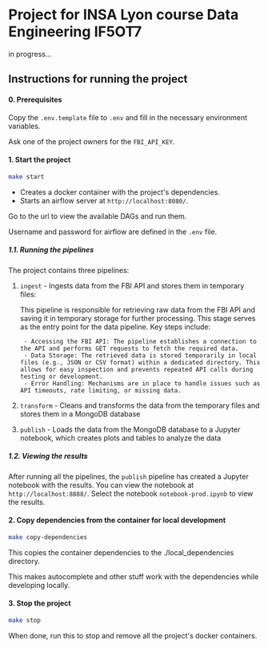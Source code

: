 # Project for INSA Lyon course Data Engineering IF5OT7

in progress...

## Instructions for running the project

#### 0. Prerequisites

Copy the `.env.template` file to `.env` and fill in the necessary environment variables.

Ask one of the project owners for the `FBI_API_KEY`.

#### 1. Start the project

```bash
make start
```

- Creates a docker container with the project's dependencies.
- Starts an airflow server at `http://localhost:8080/`.

Go to the url to view the available DAGs and run them.

Username and password for airflow are defined in the `.env` file.

##### 1.1. Running the pipelines

The project contains three pipelines:

1. `ingest` - Ingests data from the FBI API and stores them in temporary files:

    This pipeline is responsible for retrieving raw data from the FBI API and saving it in temporary storage for further processing. This stage serves as the entry point for the data pipeline. Key steps include:

        - Accessing the FBI API: The pipeline establishes a connection to the API and performs GET requests to fetch the required data.
        - Data Storage: The retrieved data is stored temporarily in local files (e.g., JSON or CSV format) within a dedicated directory. This allows for easy inspection and prevents repeated API calls during testing or development.
        - Error Handling: Mechanisms are in place to handle issues such as API timeouts, rate limiting, or missing data.
   
2. `transform` - Cleans and transforms the data from the temporary files and stores them in a MongoDB database
4. `publish` - Loads the data from the MongoDB database to a Jupyter notebook, which creates plots and tables to analyze the data

##### 1.2. Viewing the results

After running all the pipelines, the `publish` pipeline has created a Jupyter notebook with the results. You can view the notebook at `http://localhost:8888/`. Select the notebook `notebook-prod.ipynb` to view the results.

#### 2. Copy dependencies from the container for local development

```bash
make copy-dependencies
```

This copies the container dependencies to the ./local_dependencies directory.

This makes autocomplete and other stuff work with the dependencies while developing locally.

#### 3. Stop the project

```bash
make stop
```

When done, run this to stop and remove all the project's docker containers.
